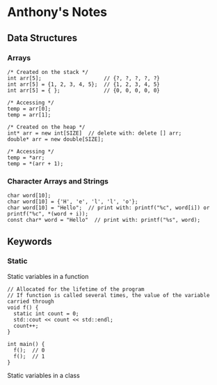 # Anthony's Notes

## Data Structures

### Arrays

```
/* Created on the stack */
int arr[5];                    // {?, ?, ?, ?, ?}
int arr[5] = {1, 2, 3, 4, 5};  // {1, 2, 3, 4, 5}
int arr[5] = { };              // {0, 0, 0, 0, 0}

/* Accessing */
temp = arr[0];
temp = arr[1];

/* Created on the heap */
int* arr = new int[SIZE]  // delete with: delete [] arr;
double* arr = new double[SIZE];

/* Accessing */
temp = *arr;
temp = *(arr + 1);
```

### Character Arrays and Strings

```
char word[10];
char word[10] = {'H', 'e', 'l', 'l', 'o'};
char word[10] = "Hello";  // print with: printf("%c", word[i]) or printf("%c", *(word + i));
const char* word = "Hello"  // print with: printf("%s", word);
```

## Keywords

### Static
Static variables in a function
```
// Allocated for the lifetime of the program
// If function is called several times, the value of the variable carried through
void f() {
  static int count = 0;
  std::cout << count << std::endl;
  count++;
}

int main() {
  f();  // 0
  f();  // 1
}
```

Static variables in a class
